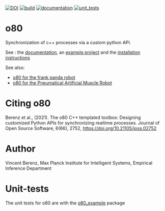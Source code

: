 [![DOI](https://joss.theoj.org/papers/10.21105/joss.02752/status.svg)](https://doi.org/10.21105/joss.02752)
[![build](https://raw.githubusercontent.com/MPI-IS-BambooAgent/sw_badges/master/badges/plans/o80/build.svg?sanitize=true)](url)
[![documentation](https://raw.githubusercontent.com/MPI-IS-BambooAgent/sw_badges/master/badges/plans/o80/doc.svg?sanitize=true)](url)
[![unit_tests](https://raw.githubusercontent.com/MPI-IS-BambooAgent/sw_badges/master/badges/plans/o80/unit%20tests.svg?sanitize=true)](url)


# o80
Synchronization of c++ processes via a custom python API.

See : the [documentation](http://people.tuebingen.mpg.de/mpi-is-software/o80/docs/o80/index.html), an [example project](https://github.com/intelligent-soft-robots/o80_example) and the [installation instructions](http://people.tuebingen.mpg.de/mpi-is-software/o80/docs/o80/doc/02.installation.html)

See also: 
- [o80 for the frank panda robot](https://github.com/Data-Science-in-Mechanical-Engineering/franka_o80)
- [o80 for the Pneumatical Artificial Muscle Robot](https://intelligent-soft-robots.github.io/pam_documentation/index.html)

# Citing o80

Berenz et al., (2021). The o80 C++ templated toolbox: Designing customized Python APIs for synchronizing realtime processes. Journal of Open Source Software, 6(66), 2752, https://doi.org/10.21105/joss.02752

# Author
Vincent Berenz, Max Planck Institute for Intelligent Systems, Empirical Inference Department

# Unit-tests
The unit tests for o80 are with the [o80_example](https://github.com/intelligent-soft-robots/o80_example) package

